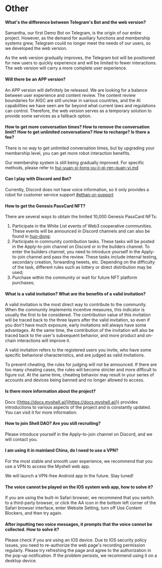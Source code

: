 # Other

#### What's the difference between Telegram's Bot and the web version?

Samantha, our first Demo Bot on Telegram, is the origin of our entire project. However, as the demand for auxiliary functions and membership systems grew, Telegram could no longer meet the needs of our users, so we developed the web version.

As the web version gradually improves, the Telegram bot will be positioned for new users to quickly experience and will be limited to fewer interactions. The web version will carry a more complete user experience.

#### Will there be an APP version?

An APP version will definitely be released. We are looking for a balance between user experience and content review. The content review boundaries for AIGC are still unclear in various countries, and the AI capabilities we have seen are far beyond what current laws and regulations can control. Therefore, the web version serves as a temporary solution to provide some services as a fallback option.

#### How to get more conversation times? How to remove the conversation limit? How to get unlimited conversations? How to recharge? Is there a fee?

There is no way to get unlimited conversation times, but by upgrading your membership level, you can get more robot interaction benefits.

Our membership system is still being gradually improved. For specific methods, please refer to [hui-yuan-xi-tong-yu-ji-qi-ren-quan-yi.md](../chan-pin-shou-ce/hui-yuan-xi-tong-yu-ji-qi-ren-quan-yi.md "mention")

#### Can I play with Discord and Bot?

Currently, Discord does not have voice information, so it only provides a robot for customer service support [#ethan-or-support](../chan-pin-shou-ce/ji-qi-ren-jie-shao.md#ethan-or-support "mention")&#x20;

#### How to get the Genesis PassCard NFT?

There are several ways to obtain the limited 10,000 Genesis PassCard NFTs:

1. Participate in the White List events of Web3 cooperative communities. These events will be announced in Discord channels and can also be found in [huo-dong](../huo-dong/ "mention");
2. Participate in community contribution tasks. These tasks will be posted in the Apply-to-join channel on Discord or in the builders channel. To enter the builders channel, you need to introduce yourself in the Apply-to-join channel and pass the review. These tasks include internal testing, secondary creation, forwarding tweets, etc. Depending on the difficulty of the task, different rules such as lottery or direct distribution may be used;
3. Purchase within the community or wait for future NFT platform purchases;

#### What is a valid invitation? What are the benefits of a valid invitation?

A valid invitation is the most direct way to contribute to the community. When the community implements incentive measures, this indicator is usually the first to be considered. The contribution value of this invitation will be traced back to the three layers after the valid invitation, so even if you don't have much exposure, early invitations will always have some advantages. At the same time, the contribution of the invitation will also be traced back to the user's subsequent behavior, and more product and on-chain interactions will improve it.

A valid invitation refers to the registered users you invite, who have some specific behavioral characteristics, and are judged as valid invitations.

To prevent cheating, the rules for judging will not be announced. If there are too many cheating cases, the rules will become stricter and more difficult to figure out. At the same time, cheating behavior may result in your series of accounts and devices being banned and no longer allowed to access.

#### Is there more information about the project?

Docs ([https://docs.myshell.ai/](https://docs.myshell.ai/)) provides introductions to various aspects of the project and is constantly updated. You can visit it for more information.

#### How to join Shell DAO? Are you still recruiting?

Please introduce yourself in the Apply-to-join channel on Discord, and we will contact you.

#### I am using it in mainland China, do I need to use a VPN?

For the most stable and smooth user experience, we recommend that you use a VPN to access the Myshell web app.

We will launch a VPN-free Android app in the future. Stay tuned!

#### The voice cannot be played on the IOS system web app, how to solve it?

If you are using the built-in Safari browser, we recommend that you switch to a third-party browser, or click the AA icon in the bottom left corner of the Safari browser interface, enter Website Setting, turn off Use Content Blockers, and then try again.

#### After inputting two voice messages, it prompts that the voice cannot be collected. How to solve it?

Please check if you are using an IOS device. Due to IOS security policy issues, you need to re-authorize the web page's recording permission regularly. Please try refreshing the page and agree to the authorization in the pop-up notification. If the problem persists, we recommend using it on a desktop device.